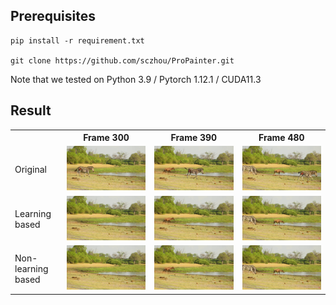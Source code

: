 ## Prerequisites

```
pip install -r requirement.txt

git clone https://github.com/sczhou/ProPainter.git
```

Note that we tested on Python 3.9 / Pytorch 1.12.1 / CUDA11.3

## Result

<table>
  <tr>
    <th>&nbsp;</th>
    <th>Frame 300</th>
    <th>Frame 390</th>
    <th>Frame 480</th>
  </tr>
  <tr>
    <td>Original</td>
    <td><img src="assets/zebra_frame_300.png"></td>
    <td><img src="assets/zebra_frame_390.png"></td>
    <td><img src="assets/zebra_frame_480.png"></td>
  </tr>
  <tr>
    <td>Learning based</td>
    <td><img src="assets/zebra_learning_based_frame_300.png"></td>
    <td><img src="assets/zebra_learning_based_frame_390.png"></td>
    <td><img src="assets/zebra_learning_based_frame_480.png"></td>
  </tr>
  <tr>
    <td>Non-learning based</td>
    <td><img src="assets/zebra_non_learning_based_frame_300.png"></td>
    <td><img src="assets/zebra_non_learning_based_frame_390.png"></td>
    <td><img src="assets/zebra_non_learning_based_frame_480.png"></td>
  </tr>
</table>
